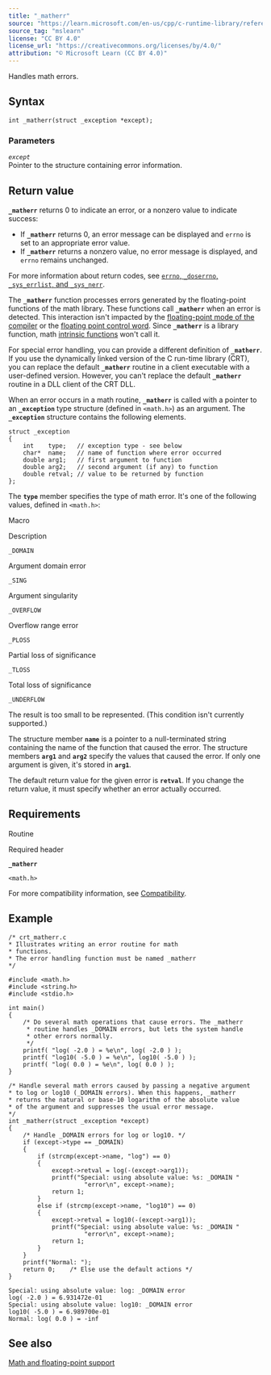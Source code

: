 ```yaml
---
title: "_matherr"
source: "https://learn.microsoft.com/en-us/cpp/c-runtime-library/reference/matherr?view=msvc-170"
source_tag: "mslearn"
license: "CC BY 4.0"
license_url: "https://creativecommons.org/licenses/by/4.0/"
attribution: "© Microsoft Learn (CC BY 4.0)"
---
```

Handles math errors.

## Syntax

```
int _matherr(struct _exception *except);
```

### Parameters

_`except`_  
Pointer to the structure containing error information.

## Return value

**`_matherr`** returns 0 to indicate an error, or a nonzero value to indicate success:

*   If **`_matherr`** returns 0, an error message can be displayed and `errno` is set to an appropriate error value.
*   If **`_matherr`** returns a nonzero value, no error message is displayed, and `errno` remains unchanged.

For more information about return codes, see [`errno`, `_doserrno`, `_sys_errlist`, and `_sys_nerr`](https://learn.microsoft.com/en-us/cpp/c-runtime-library/errno-doserrno-sys-errlist-and-sys-nerr?view=msvc-170).

The **`_matherr`** function processes errors generated by the floating-point functions of the math library. These functions call **`_matherr`** when an error is detected. This interaction isn't impacted by the [floating-point mode of the compiler](https://learn.microsoft.com/en-us/cpp/build/reference/fp-specify-floating-point-behavior?view=msvc-170) or the [floating point control word](https://learn.microsoft.com/en-us/cpp/c-runtime-library/reference/control87-controlfp-control87-2?view=msvc-170). Since **`_matherr`** is a library function, math [intrinsic functions](https://learn.microsoft.com/en-us/cpp/intrinsics/compiler-intrinsics?view=msvc-170) won't call it.

For special error handling, you can provide a different definition of **`_matherr`**. If you use the dynamically linked version of the C run-time library (CRT), you can replace the default **`_matherr`** routine in a client executable with a user-defined version. However, you can't replace the default **`_matherr`** routine in a DLL client of the CRT DLL.

When an error occurs in a math routine, **`_matherr`** is called with a pointer to an **`_exception`** type structure (defined in `<math.h>`) as an argument. The **`_exception`** structure contains the following elements.

```
struct _exception
{
    int    type;   // exception type - see below
    char*  name;   // name of function where error occurred
    double arg1;   // first argument to function
    double arg2;   // second argument (if any) to function
    double retval; // value to be returned by function
};
```

The **`type`** member specifies the type of math error. It's one of the following values, defined in `<math.h>`:

Macro

Description

`_DOMAIN`

Argument domain error

`_SING`

Argument singularity

`_OVERFLOW`

Overflow range error

`_PLOSS`

Partial loss of significance

`_TLOSS`

Total loss of significance

`_UNDERFLOW`

The result is too small to be represented. (This condition isn't currently supported.)

The structure member **`name`** is a pointer to a null-terminated string containing the name of the function that caused the error. The structure members **`arg1`** and **`arg2`** specify the values that caused the error. If only one argument is given, it's stored in **`arg1`**.

The default return value for the given error is **`retval`**. If you change the return value, it must specify whether an error actually occurred.

## Requirements

Routine

Required header

**`_matherr`**

`<math.h>`

For more compatibility information, see [Compatibility](https://learn.microsoft.com/en-us/cpp/c-runtime-library/compatibility?view=msvc-170).

## Example

```
/* crt_matherr.c
* Illustrates writing an error routine for math
* functions. 
* The error handling function must be named _matherr
*/

#include <math.h>
#include <string.h>
#include <stdio.h>

int main()
{
    /* Do several math operations that cause errors. The _matherr
     * routine handles _DOMAIN errors, but lets the system handle
     * other errors normally.
     */
    printf( "log( -2.0 ) = %e\n", log( -2.0 ) );
    printf( "log10( -5.0 ) = %e\n", log10( -5.0 ) );
    printf( "log( 0.0 ) = %e\n", log( 0.0 ) );
}

/* Handle several math errors caused by passing a negative argument
* to log or log10 (_DOMAIN errors). When this happens, _matherr
* returns the natural or base-10 logarithm of the absolute value
* of the argument and suppresses the usual error message.
*/
int _matherr(struct _exception *except)
{
    /* Handle _DOMAIN errors for log or log10. */
    if (except->type == _DOMAIN)
    {
        if (strcmp(except->name, "log") == 0)
        {
            except->retval = log(-(except->arg1));
            printf("Special: using absolute value: %s: _DOMAIN "
                     "error\n", except->name);
            return 1;
        }
        else if (strcmp(except->name, "log10") == 0)
        {
            except->retval = log10(-(except->arg1));
            printf("Special: using absolute value: %s: _DOMAIN "
                     "error\n", except->name);
            return 1;
        }
    }
    printf("Normal: ");
    return 0;    /* Else use the default actions */
}
```

```
Special: using absolute value: log: _DOMAIN error
log( -2.0 ) = 6.931472e-01
Special: using absolute value: log10: _DOMAIN error
log10( -5.0 ) = 6.989700e-01
Normal: log( 0.0 ) = -inf
```

## See also

[Math and floating-point support](https://learn.microsoft.com/en-us/cpp/c-runtime-library/floating-point-support?view=msvc-170)